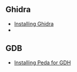 
## Ghidra

* [Installing Ghidra](/debuggers/installing_Ghidra.md)
*

## GDB

* [Installing Peda for GDH](/debuggers/installing_peda.md)

